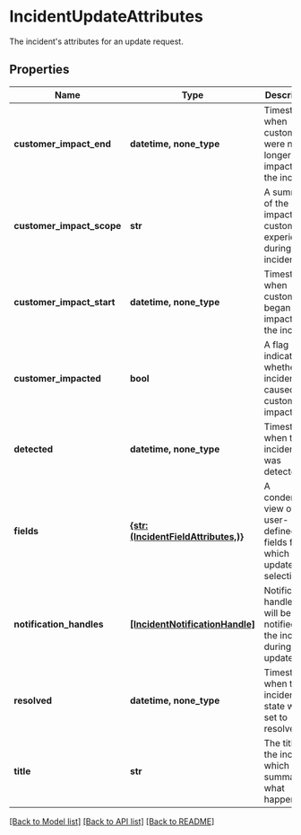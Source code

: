 # IncidentUpdateAttributes

The incident's attributes for an update request.

## Properties
Name | Type | Description | Notes
------------ | ------------- | ------------- | -------------
**customer_impact_end** | **datetime, none_type** | Timestamp when customers were no longer impacted by the incident. | [optional] 
**customer_impact_scope** | **str** | A summary of the impact customers experienced during the incident. | [optional] 
**customer_impact_start** | **datetime, none_type** | Timestamp when customers began being impacted by the incident. | [optional] 
**customer_impacted** | **bool** | A flag indicating whether the incident caused customer impact. | [optional] 
**detected** | **datetime, none_type** | Timestamp when the incident was detected. | [optional] 
**fields** | [**{str: (IncidentFieldAttributes,)}**](IncidentFieldAttributes.md) | A condensed view of the user-defined fields for which to update selections. | [optional] 
**notification_handles** | [**[IncidentNotificationHandle]**](IncidentNotificationHandle.md) | Notification handles that will be notified of the incident during update. | [optional] 
**resolved** | **datetime, none_type** | Timestamp when the incident&#39;s state was set to resolved. | [optional] 
**title** | **str** | The title of the incident, which summarizes what happened. | [optional] 

[[Back to Model list]](README.md#documentation-for-models) [[Back to API list]](README.md#documentation-for-api-endpoints) [[Back to README]](README.md)


